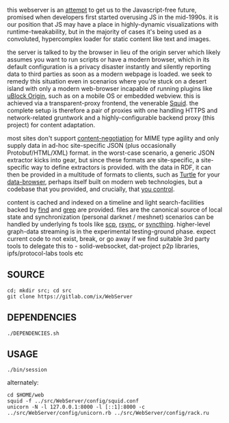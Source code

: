 this webserver is an [attempt](http://suckless.org/philosophy/) to get us to the Javascript-free future, promised when developers first started overusing JS in the mid-1990s. it is our position that JS may have a place in highly-dynamic visualizations with runtime-tweakability, but in the majority of cases it's being used as a convoluted, hypercomplex loader for static content like text and images.

the server is talked to by the browser in lieu of the origin server which likely assumes you want to run scripts or have a modern browser, which in its default configuration is a privacy disaster instantly and silently reporting data to third parties as soon as a modern webpage is loaded. we seek to remedy this situation even in scenarios where you're stuck on a desert island with only a modern web-browser incapable of running plugins like [uBlock Origin](https://github.com/gorhill/uBlock), such as on a mobile OS or embedded webview. this is achieved via a transparent-proxy frontend, the venerable [Squid](http://www.squid-cache.org/). the complete setup is therefore a pair of proxies with one handling HTTPS and network-related gruntwork and a highly-configurable backend proxy (this project) for content adaptation.

most sites don't support [content-negotiation](https://www.w3.org/DesignIssues/Conneg) for MIME type agility and only supply data in ad-hoc site-specific JSON (plus occasionally Protobuf/HTML/XML) format. in the worst-case scenario, a generic JSON extractor kicks into gear, but since these formats are site-specific, a site-specific way to define extractors is provided. with the data in RDF, it can then be provided in a multitude of formats to clients, such as [Turtle](https://en.wikipedia.org/wiki/Turtle_(syntax)) for your [data-browser](https://github.com/solid/data-kitchen), perhaps itself built on modern web technologies, but a codebase that you provided, and crucially, that [you control](https://www.gnu.org/philosophy/keep-control-of-your-computing.en.html#content).

content is cached and indexed on a timeline and light search-facilities backed by [find](https://www.gnu.org/software/findutils/manual/html_mono/find.html) and [grep](https://www.gnu.org/software/grep/manual/grep.html) are provided. files are the canonical source of local state and synchronization (personal darknet / meshnet) scenarios can be handled by underlying fs tools like [scp](https://github.com/openssh/openssh-portable/blob/master/scp.c), [rsync](https://wiki.archlinux.org/index.php/Rsync), or [syncthing](https://syncthing.net/). higher-level graph-data streaming is in the experimental testing-ground phase. expect current code to not exist, break, or go away if we find suitable 3rd party tools to delegate this to - solid-websocket, dat-project p2p libraries, ipfs/protocol-labs tools etc

## SOURCE
    cd; mkdir src; cd src
    git clone https://gitlab.com/ix/WebServer

## DEPENDENCIES

    ./DEPENDENCIES.sh

## USAGE

    ./bin/session

alternately:

    cd $HOME/web
    squid -f ../src/WebServer/config/squid.conf
    unicorn -N -l 127.0.0.1:8000 -l [::1]:8000 -c ../src/WebServer/config/unicorn.rb ../src/WebServer/config/rack.ru
